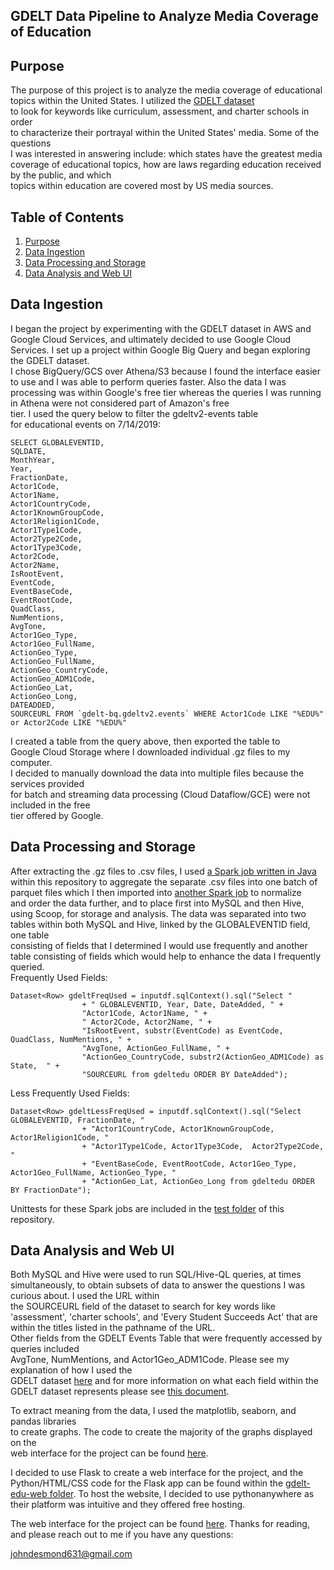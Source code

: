 ## GDELT Data Pipeline to Analyze Media Coverage of Education

## Purpose

The purpose of this project is to analyze the media coverage of educational topics   within   the United States. I utilized the [GDELT dataset](https://www.gdeltproject.org/data.html)  
to look for keywords like curriculum, assessment, and charter schools in order   
to characterize their portrayal within the United States' media. Some of the questions   
I was interested in answering include: which states have the greatest media coverage of   educational topics, how are laws regarding education received by the public, and which  
topics within education are covered most by US media sources.  


## Table of Contents
1. [Purpose](README.md#purpose)  
2. [Data Ingestion](README.md#data-ingestion)  
3. [Data Processing and Storage](README.md#data-processing-and-storage)  
4. [Data Analysis and Web UI](README.md#data-analysis-and-web-ui)  


## Data Ingestion  

I began the project by experimenting with the GDELT dataset in AWS and Google Cloud   Services, and ultimately decided to use Google Cloud Services. I set up a project within   Google Big Query and began exploring the GDELT dataset.  
I chose BigQuery/GCS over Athena/S3 because I found the interface easier to use and I was  able to perform queries faster. Also the data I was processing was within Google's free   tier whereas the queries I was running in Athena were not considered part of Amazon's free  
 tier. I used the query below to filter the gdeltv2-events table  
for educational events on 7/14/2019:  

```
SELECT GLOBALEVENTID,
SQLDATE,
MonthYear,
Year,
FractionDate,
Actor1Code,
Actor1Name,
Actor1CountryCode,
Actor1KnownGroupCode,
Actor1Religion1Code,
Actor1Type1Code,
Actor2Type2Code,
Actor1Type3Code,
Actor2Code,
Actor2Name,
IsRootEvent,
EventCode,
EventBaseCode,
EventRootCode,
QuadClass,
NumMentions,
AvgTone,
Actor1Geo_Type,
Actor1Geo_FullName,
ActionGeo_Type,
ActionGeo_FullName,
ActionGeo_CountryCode,
ActionGeo_ADM1Code,
ActionGeo_Lat,
ActionGeo_Long,
DATEADDED,
SOURCEURL FROM `gdelt-bq.gdeltv2.events` WHERE Actor1Code LIKE "%EDU%" or Actor2Code LIKE "%EDU%"
```

I created a table from the query above, then exported the table to   
Google Cloud Storage where I downloaded individual .gz files to my computer.  
I decided to manually download the data into multiple files because the services provided  
for batch and streaming data processing (Cloud Dataflow/GCE) were not included in the free  
tier offered by Google.

## Data Processing and Storage

After extracting the .gz files to .csv files, I used [a Spark job written in Java](https://github.com/yohn-dezmon/education-gdelt/blob/master/src/main/java/jdes/gdeltedu/DFIForSpark2.java)  
within this repository to aggregate the separate .csv files into one batch of parquet   files which I then imported into [another Spark job](https://github.com/yohn-dezmon/education-gdelt/blob/master/src/main/java/jdes/gdeltedu/FullDataOutput.java) to normalize  
 and order the data further, and to place first into MySQL and then Hive, using Scoop, for  storage and analysis. The data was separated into two tables within both MySQL and   Hive,  linked by the GLOBALEVENTID field, one table  
consisting of fields that I determined I would use frequently and another table consisting
 of fields which would help to enhance the data I frequently queried.   
Frequently Used Fields:  
```
Dataset<Row> gdeltFreqUsed = inputdf.sqlContext().sql("Select "
				+ " GLOBALEVENTID, Year, Date, DateAdded, " +
				"Actor1Code, Actor1Name, " +
				" Actor2Code, Actor2Name, " +
				"IsRootEvent, substr(EventCode) as EventCode,  QuadClass, NumMentions, " +
				"AvgTone, ActionGeo_FullName, " +
				"ActionGeo_CountryCode, substr2(ActionGeo_ADM1Code) as State,  " +
				"SOURCEURL from gdeltedu ORDER BY DateAdded");

```
Less Frequently Used Fields:  
```
Dataset<Row> gdeltLessFreqUsed = inputdf.sqlContext().sql("Select GLOBALEVENTID, FractionDate, "
				+ "Actor1CountryCode, Actor1KnownGroupCode, Actor1Religion1Code, "
				+ "Actor1Type1Code, Actor1Type3Code,  Actor2Type2Code, "
				+ "EventBaseCode, EventRootCode, Actor1Geo_Type, Actor1Geo_FullName, ActionGeo_Type, "
				+ "ActionGeo_Lat, ActionGeo_Long from gdeltedu ORDER BY FractionDate");
```

Unittests for these Spark jobs are included in the [test folder](https://github.com/yohn-dezmon/education-gdelt/tree/master/src/test/java/jdes/gdeltedu) of this repository.


## Data Analysis and Web UI

Both MySQL and Hive were used to run SQL/Hive-QL queries, at times simultaneously, to   obtain subsets of data to answer the questions I was curious about. I used the URL within  
the SOURCEURL field of the dataset to search for key words like 'assessment', 'charter   schools', and 'Every Student Succeeds Act' that are within the titles listed in the   pathname of the URL.  
Other fields from the GDELT Events Table that were frequently accessed by queries included  
AvgTone, NumMentions, and Actor1Geo_ADM1Code. Please see my explanation of how I used the  
GDELT dataset [here](http://yohndezmon.pythonanywhere.com/GDELT-details) and for more   information on what each field within the GDELT dataset represents please see [this document](http://data.gdeltproject.org/documentation/GDELT-Event_Codebook-V2.0.pdf).  

To extract meaning from the data, I used the matplotlib, seaborn, and pandas libraries  
to create graphs. The code to create the majority of the graphs displayed on the  
web interface for the project can be found [here](https://github.com/yohn-dezmon/education-gdelt/blob/master/gdelt-edu-web/graphs.py).

I decided to use Flask to create a web interface for the project, and the Python/HTML/CSS   code for the Flask app can be found within the [gdelt-edu-web folder](https://github.com/yohn-dezmon/education-gdelt/tree/master/gdelt-edu-web). To host the website, I   decided
to use pythonanywhere as their platform was intuitive and they offered free hosting.  

The web interface for the project can be found [here](http://yohndezmon.pythonanywhere.com/). Thanks for reading, and please reach out to me if you have any questions:  

johndesmond631@gmail.com
